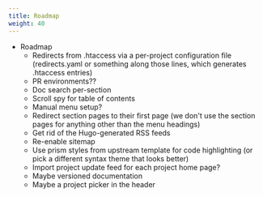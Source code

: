 ```yaml
---
title: Roadmap
weight: 40
---
```

* Roadmap
    * Redirects from .htaccess via a per-project configuration file (redirects.yaml or something along those lines, which generates .htaccess entries)
    * PR environments??
    * Doc search per-section
    * Scroll spy for table of contents
    * Manual menu setup?
    * Redirect section pages to their first page (we don't use the section pages for anything other than the menu headings)
    * Get rid of the Hugo-generated RSS feeds
    * Re-enable sitemap
    * Use prism styles from upstream template for code highlighting (or pick a different syntax theme that looks better)
    * Import project update feed for each project home page?
    * Maybe versioned documentation
    * Maybe a project picker in the header
